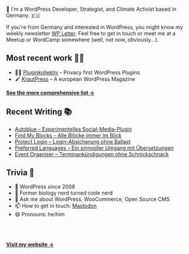 👋 I'm a WordPress Developer, Strategist, and Climate Activist based in Germany. 🇪🇺

If you're from Germany and interested in WordPress, you might know my weekly newsletter [WP Letter](https://wpletter.de/). Feel free to get in touch or meet me at a Meetup or WordCamp somewhere (well, not now, obviously...).


## Most recent work 👷‍♂️

- 👨‍💻 [Pluginkollektiv](https://github.com/pluginkollektiv) – Privacy first WordPress Plugins
- 🖌️ [KrautPress](https://kraut.press) – A european WordPress Magazine

**[See the more comprehensive list &rarr;](https://simonkraft.com/what-i-do)**


## Recent Writing 📚

<!-- BLOG-POST-LIST:START -->
- [Autoblue – Experimentelles Social-Media-Plugin](https://krautpress.de/2024/autoblue/)
- [Find My Blocks – Alle Blöcke immer im Blick](https://krautpress.de/2024/find-my-blocks/)
- [Protect Login – Login-Absicherung ohne Ballast](https://krautpress.de/2024/protect-login-login/)
- [Preferred Languages – Ein sinnvoller Umgang mit Übersetzungen](https://krautpress.de/2024/preferred-languages/)
- [Event Organiser – Terminankündigungen ohne Schnickschnack](https://krautpress.de/2024/event-organiser/)
<!-- BLOG-POST-LIST:END -->


## Trivia 🤪

- 👴 WordPress since 2008
- 🌱 Former biology nerd turned code nerd
- 💬 Ask me about WordPress, WooCommerce, Open Source CMS
- 📫 How to get in touch: [Mastodon](https://dewp.space/@simon)
- 😄 Pronouns: he/him

<br/><br/><br/>
**[Visit my website &rarr;](https://simonkraft.com/hi)**